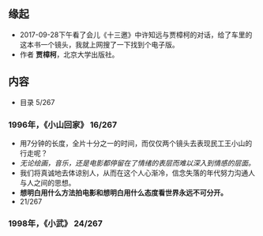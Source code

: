 ##  缘起
+ 2017-09-28下午看了会儿《十三邀》中许知远与贾樟柯的对话，给了车里的这本书一个镜头，我就上网搜了一下找到个电子版。
+ 作者 **贾樟柯**，北京大学出版社。

##  内容
+ 目录 5/267

###  1996年，《小山回家》 16/267
+ 用7分钟的长度，全片十分之一的时间，而仅仅两个镜头去表现民工王小山的行走呢？
+ *无论绘画，音乐，还是电影都停留在了情绪的表层而难以深入到情感的层面。* 
+ 我们将真诚地去体谅别人，从而在这个人心渐冷，信念失落的年代努力沟通人与人之间的思想。
+ **想明白用什么方法拍电影和想明白用什么态度看世界永远不可分开。**
+ 21/267

###  1998年，《小武》  24/267


